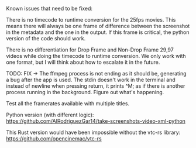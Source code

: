 Known issues that need to be fixed:

There is no timecode to runtime conversion for the 25fps movies. This means there will always be one frame of difference between the screenshot in the metadata and the one in the output. If this frame is critical, the python version of the code should work.

There is no differentiation for Drop Frame and Non-Drop Frame 29,97 videos while doing the timecode to runtime conversion. We only work with one format, but I will think about how to escalate it in the future.

TODO:
FIX -> The ffmpeg process is not ending as it should be, generating a bug after the app is used. The stdin doesn't work in the terminal and instead of newline when pressing return, it prints ^M; as if there is another process running in the background. Figure out what's happening.

Test all the framerates available with multiple titles.



Python version (with different logic):
https://github.com/AlRodriguezGar14/take-screenshots-video-xml-python

This Rust version would have been impossible without the vtc-rs library:
https://github.com/opencinemac/vtc-rs
